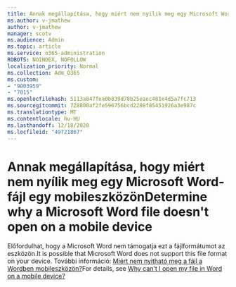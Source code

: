 ```yaml
---
title: Annak megállapítása, hogy miért nem nyílik meg egy Microsoft Word-fájl egy mobileszközön
ms.author: v-jmathew
author: v-jmathew
manager: scotv
ms.audience: Admin
ms.topic: article
ms.service: o365-administration
ROBOTS: NOINDEX, NOFOLLOW
localization_priority: Normal
ms.collection: Adm_O365
ms.custom:
- "9003959"
- "7015"
ms.openlocfilehash: 5113a847fea0b839d78b25eaec481e4d5a7fc713
ms.sourcegitcommit: 728800af2fe596756bcd2280f85451926a3e987c
ms.translationtype: MT
ms.contentlocale: hu-HU
ms.lasthandoff: 12/18/2020
ms.locfileid: "49721867"
---
```

# <a name="determine-why-a-microsoft-word-file-doesnt-open-on-a-mobile-device"></a><span data-ttu-id="dfa33-102">Annak megállapítása, hogy miért nem nyílik meg egy Microsoft Word-fájl egy mobileszközön</span><span class="sxs-lookup"><span data-stu-id="dfa33-102">Determine why a Microsoft Word file doesn't open on a mobile device</span></span>

<span data-ttu-id="dfa33-103">Előfordulhat, hogy a Microsoft Word nem támogatja ezt a fájlformátumot az eszközön.</span><span class="sxs-lookup"><span data-stu-id="dfa33-103">It is possible that Microsoft Word does not support this file format on your device.</span></span> <span data-ttu-id="dfa33-104">További információ: [Miért nem nyitható meg a fájl a Wordben mobileszközön?](https://go.microsoft.com/fwlink/?linkid=2135663)</span><span class="sxs-lookup"><span data-stu-id="dfa33-104">For details, see [Why can't I open my file in Word on a mobile device?](https://go.microsoft.com/fwlink/?linkid=2135663)</span></span>
